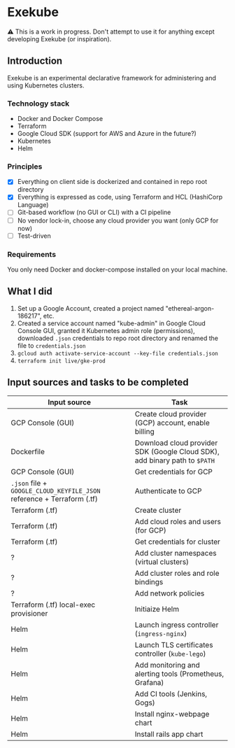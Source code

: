 # Exekube

⚠️ This is a work in progress. Don't attempt to use it for anything except developing Exekube (or inspiration).

## Introduction

Exekube is an experimental declarative framework for administering and using Kubernetes clusters.

### Technology stack

- Docker and Docker Compose
- Terraform
- Google Cloud SDK (support for AWS and Azure in the future?)
- Kubernetes
- Helm

### Principles

- [x] Everything on client side is dockerized and contained in repo root directory
- [x] Everything is expressed as code, using Terraform and HCL (HashiCorp Language)
- [ ] Git-based workflow (no GUI or CLI) with a CI pipeline
- [ ] No vendor lock-in, choose any cloud provider you want (only GCP for now)
- [ ] Test-driven

### Requirements

You only need Docker and docker-compose installed on your local machine.

## What I did

1. Set up a Google Account, created a project named "ethereal-argon-186217", etc.
2. Created a service account named "kube-admin" in Google Cloud Console GUI, granted it Kubernetes admin role (permissions), downloaded `.json` credentials to repo root directory and renamed the file to `credentials.json`
3. `gcloud auth activate-service-account --key-file credentials.json`
4. `terraform init live/gke-prod`

## Input sources and tasks to be completed

| Input source | Task |
| --- | --- |
| GCP Console (GUI) | Create cloud provider (GCP) account, enable billing |
| Dockerfile | Download cloud provider SDK (Google Cloud SDK), add binary path to `$PATH` |
| GCP Console (GUI) | Get credentials for GCP |
| `.json` file + `GOOGLE_CLOUD_KEYFILE_JSON` reference + Terraform (.tf) | Authenticate to GCP |
|  Terraform (.tf) | Create cluster |
|  Terraform (.tf) | Add cloud roles and users (for GCP) |
|  Terraform (.tf) | Get credentials for cluster |
| ? | Add cluster namespaces (virtual clusters) |
| ? | Add cluster roles and role bindings |
| ? | Add network policies |
|  Terraform (.tf) local-exec provisioner | Initiaize Helm |
| Helm | Launch ingress controller (`ingress-nginx`) |
| Helm | Launch TLS certificates controller (`kube-lego`) |
| Helm | Add monitoring and alerting tools (Prometheus, Grafana) |
| Helm | Add CI tools (Jenkins, Gogs) |
| Helm | Install nginx-webpage chart |
| Helm | Install rails app chart |
